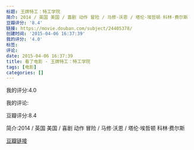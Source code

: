 ```yaml
---
标题: 王牌特工：特工学院
简介: 2014 / 英国 美国 / 喜剧 动作 冒险 / 马修·沃恩 / 塔伦·埃哲顿 科林·费尔斯
豆瓣评分: '8.4'
链接: https://movie.douban.com/subject/24405378/
创建时间: '2015-04-06 16:37:39'
我的评分: '4.0'
标签:
评论:
date: 2015-04-06 16:37:39
title: 看了电影 - 王牌特工：特工学院
tags: [电影]
categories: []
---
```


我的评分:4.0

我的评论:

豆瓣评分:8.4

简介:2014 / 英国 美国 / 喜剧 动作 冒险 / 马修·沃恩 / 塔伦·埃哲顿 科林·费尔斯

[豆瓣链接](https://movie.douban.com/subject/24405378/)


